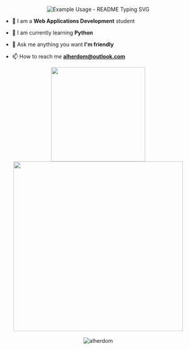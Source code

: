 <p align="center">
  
  <img src="https://readme-typing-svg.demolab.com/?lines=Hi+👋+I'm+Alejandro!;Welcome+to+my+Github!&font=Fira%20Code&center=true&width=380&height=50&duration=3000&pause=1000" alt="Example Usage - README Typing SVG">

</p>

- 🚀 I am a **Web Applications Development** student

- 🌱 I am currently learning **Python**

- 💬 Ask me anything you want **I'm friendly**

- 📫 How to reach me **alherdom@outlook.com**

<div align="center">
 <img src="https://github-readme-stats-sigma-five.vercel.app/api/top-langs/?username=alherdom&theme=react&line_height=40&hide=css" width="250"/>
 <img src="https://github-readme-streak-stats.herokuapp.com?user=alherdom&theme=default" width="450">
</div>

<div align="center">
<br>
<img src="https://komarev.com/ghpvc/?username=alherdom&label=Profile%20views&color=0e75b6&style=flat" alt="alherdom"/>
</div>
